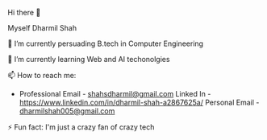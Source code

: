 Hi there 👋

Myself Dharmil Shah

🔭 I’m currently persuading B.tech in Computer Engineering

🌱 I’m currently learning Web and AI techonolgies  

📫 How to reach me: 
- Professional Email - shahsdharmil@gmail.com
Linked In - https://www.linkedin.com/in/dharmil-shah-a2867625a/
Personal Email - dharmilshah005@gmail.com

⚡ Fun fact: I'm just a crazy fan of crazy tech


<!--
**shahsdharmil/shahsdharmil** is a ✨ _special_ ✨ repository because its `README.md` (this file) appears on your GitHub profile.

Here are some ideas to get you started:

- 🔭 I’m currently working on ...
- 🌱 I’m currently learning ...
- 👯 I’m looking to collaborate on ...
- 🤔 I’m looking for help with ...
- 💬 Ask me about ...
- 📫 How to reach me: ...
- 😄 Pronouns: ...
- ⚡ Fun fact: ...
-->
